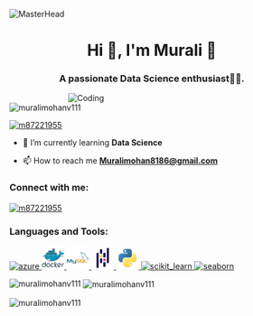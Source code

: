 ![MasterHead](https://img.freepik.com/free-vector/combination-circuit-head-shape-artificial-intelligence-moral-electronic-world-illustration_456031-123.jpg?w=1060&t=st=1664989365~exp=1664989965~hmac=8e31de97d6ba46dcad5d0249ae48c750f4a8da7fb721457be05d913dda081452)
<h1 align="center">Hi 👋, I'm Murali 🙂</h1>
<h3 align="center">A passionate Data Science enthusiast🧑‍💻.</h3>
<img align="right" alt="Coding" width="400" src="https://cdn.dribbble.com/users/1162077/screenshots/3848914/programmer.gif">

<p align="left"> <img src="https://komarev.com/ghpvc/?username=muralimohanv111&label=Profile%20views&color=0e75b6&style=flat" alt="muralimohanv111" /> </p>

<p align="left"> <a href="https://twitter.com/m87221955" target="blank"><img src="https://img.shields.io/twitter/follow/m87221955?logo=twitter&style=for-the-badge" alt="m87221955" /></a> </p>

- 🌱 I’m currently learning **Data Science**

- 📫 How to reach me **Muralimohan8186@gmail.com**

<h3 align="left">Connect with me:</h3>
<p align="left">
<a href="https://twitter.com/m87221955" target="blank"><img align="center" src="https://raw.githubusercontent.com/rahuldkjain/github-profile-readme-generator/master/src/images/icons/Social/twitter.svg" alt="m87221955" height="30" width="40" /></a>
</p>

<h3 align="left">Languages and Tools:</h3>
<p align="left"> <a href="https://azure.microsoft.com/en-in/" target="_blank" rel="noreferrer"> <img src="https://www.vectorlogo.zone/logos/microsoft_azure/microsoft_azure-icon.svg" alt="azure" width="40" height="40"/> </a> <a href="https://www.docker.com/" target="_blank" rel="noreferrer"> <img src="https://raw.githubusercontent.com/devicons/devicon/master/icons/docker/docker-original-wordmark.svg" alt="docker" width="40" height="40"/> </a> <a href="https://www.mysql.com/" target="_blank" rel="noreferrer"> <img src="https://raw.githubusercontent.com/devicons/devicon/master/icons/mysql/mysql-original-wordmark.svg" alt="mysql" width="40" height="40"/> </a> <a href="https://pandas.pydata.org/" target="_blank" rel="noreferrer"> <img src="https://raw.githubusercontent.com/devicons/devicon/2ae2a900d2f041da66e950e4d48052658d850630/icons/pandas/pandas-original.svg" alt="pandas" width="40" height="40"/> </a> <a href="https://www.python.org" target="_blank" rel="noreferrer"> <img src="https://raw.githubusercontent.com/devicons/devicon/master/icons/python/python-original.svg" alt="python" width="40" height="40"/> </a> <a href="https://scikit-learn.org/" target="_blank" rel="noreferrer"> <img src="https://upload.wikimedia.org/wikipedia/commons/0/05/Scikit_learn_logo_small.svg" alt="scikit_learn" width="40" height="40"/> </a> <a href="https://seaborn.pydata.org/" target="_blank" rel="noreferrer"> <img src="https://seaborn.pydata.org/_images/logo-mark-lightbg.svg" alt="seaborn" width="40" height="40"/> </a> </p>

<p><img align="left" src="https://github-readme-stats.vercel.app/api/top-langs?username=muralimohanv111&show_icons=true&locale=en&layout=compact" alt="muralimohanv111" /></p>

<p>&nbsp;<img align="center" src="https://github-readme-stats.vercel.app/api?username=muralimohanv111&show_icons=true&locale=en" alt="muralimohanv111" /></p>

<p><img align="center" src="https://github-readme-streak-stats.herokuapp.com/?user=muralimohanv111&" alt="muralimohanv111" /></p>
